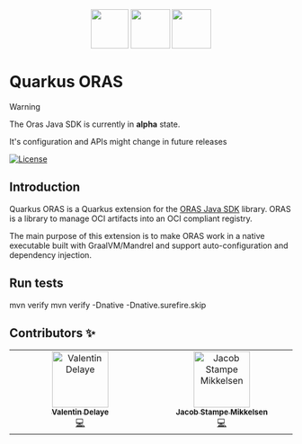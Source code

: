 <div align="center">
<img src="https://raw.githubusercontent.com/quarkiverse/.github/refs/heads/main/assets/images/quarkus.svg" width="67" height="70" >
<img src="https://raw.githubusercontent.com/quarkiverse/.github/refs/heads/main/assets/images/plus-sign.svg" height="70" >
<img src="https://oras.land/img/oras.svg" height="70" >
</div>

# Quarkus ORAS

> [!WARNING]
> The Oras Java SDK is currently in **alpha** state.
>
> It's configuration and APIs might change in future releases

[![License](https://img.shields.io/badge/License-Apache%202.0-blue.svg?style=flat-square)](https://opensource.org/licenses/Apache-2.0)

## Introduction

Quarkus ORAS is a Quarkus extension for the [ORAS Java SDK](https://github.com/oras-project/oras-java) library.
ORAS is a library to manage OCI artifacts into an OCI compliant registry.

The main purpose of this extension is to make ORAS work in a native executable built with GraalVM/Mandrel and support auto-configuration and dependency injection.

## Run tests

mvn verify
mvn verify -Dnative -Dnative.surefire.skip

## Contributors ✨

<!-- ALL-CONTRIBUTORS-LIST:START - Do not remove or modify this section -->
<!-- prettier-ignore-start -->
<!-- markdownlint-disable -->
<table>
  <tbody>
    <tr>
      <td align="center" valign="top" width="20%"><a href="https://github.com/jonesbusy"><img src="https://avatars.githubusercontent.com/u/825750?v=4?s=100" width="100px;" alt="Valentin Delaye"/><br /><sub><b>Valentin Delaye</b></sub></a><br /><a href="https://github.com/quarkiverse/quarkus-oras/commits?author=jonesbusy" title="Code">💻</a></td>
      <td align="center" valign="top" width="20%"><a href="https://github.com/jasmdk"><img src="https://avatars.githubusercontent.com/u/8821406?v=4?s=100" width="100px;" alt="Jacob Stampe Mikkelsen"/><br /><sub><b>Jacob Stampe Mikkelsen</b></sub></a><br /><a href="https://github.com/quarkiverse/quarkus-oras/commits?author=jasmdk" title="Code">💻</a></td>
    </tr>
  </tbody>
</table>

<!-- markdownlint-restore -->
<!-- prettier-ignore-end -->

<!-- ALL-CONTRIBUTORS-LIST:END -->
